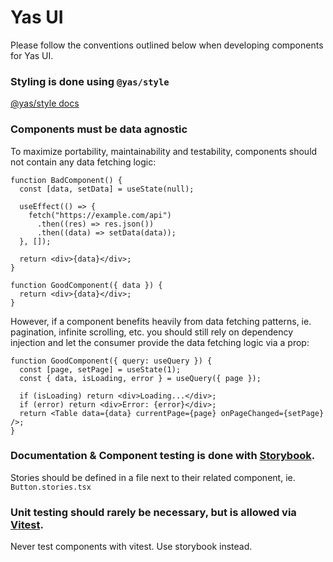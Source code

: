 # Yas UI

Please follow the conventions outlined below when developing components for Yas UI.

### Styling is done using `@yas/style`

[@yas/style docs](https://github.com/kasper573/yas/tree/master/libraries/style)

### Components must be data agnostic

To maximize portability, maintainability and testability, components should not contain any data fetching logic:

```tsx
function BadComponent() {
  const [data, setData] = useState(null);

  useEffect(() => {
    fetch("https://example.com/api")
      .then((res) => res.json())
      .then((data) => setData(data));
  }, []);

  return <div>{data}</div>;
}

function GoodComponent({ data }) {
  return <div>{data}</div>;
}
```

However, if a component benefits heavily from data fetching patterns, ie. pagination, infinite scrolling, etc. you should still rely on dependency injection and let the consumer provide the data fetching logic via a prop:

```tsx
function GoodComponent({ query: useQuery }) {
  const [page, setPage] = useState(1);
  const { data, isLoading, error } = useQuery({ page });

  if (isLoading) return <div>Loading...</div>;
  if (error) return <div>Error: {error}</div>;
  return <Table data={data} currentPage={page} onPageChanged={setPage} />;
}
```

### Documentation & Component testing is done with [Storybook](https://storybook.js.org/).

Stories should be defined in a file next to their related component, ie. `Button.stories.tsx`

### Unit testing should rarely be necessary, but is allowed via [Vitest](https://vitest.dev/).

Never test components with vitest. Use storybook instead.
